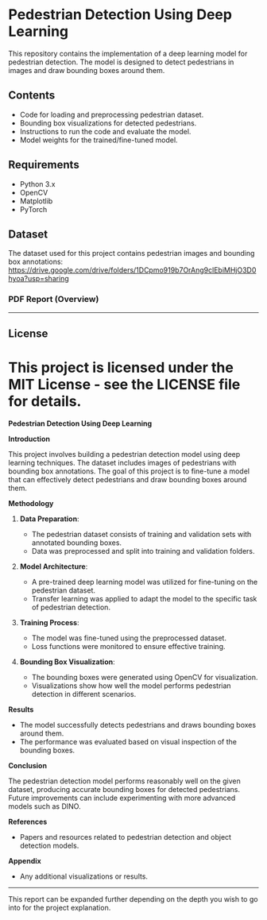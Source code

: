 # Pedestrian Detection Using Deep Learning

This repository contains the implementation of a deep learning model for pedestrian detection. The model is designed to detect pedestrians in images and draw bounding boxes around them. 

## Contents
- Code for loading and preprocessing pedestrian dataset.
- Bounding box visualizations for detected pedestrians.
- Instructions to run the code and evaluate the model.
- Model weights for the trained/fine-tuned model.

## Requirements

- Python 3.x
- OpenCV
- Matplotlib
- PyTorch

## Dataset

The dataset used for this project contains pedestrian images and bounding box annotations:
https://drive.google.com/drive/folders/1DCpmo919b7OrAng9clEbiMHjO3D0hyoa?usp=sharing


### PDF Report (Overview)

---

## License
# This project is licensed under the MIT License - see the LICENSE file for details.

**Pedestrian Detection Using Deep Learning**

**Introduction**

This project involves building a pedestrian detection model using deep learning techniques. The dataset includes images of pedestrians with bounding box annotations. The goal of this project is to fine-tune a model that can effectively detect pedestrians and draw bounding boxes around them.

**Methodology**

1. **Data Preparation**: 
   - The pedestrian dataset consists of training and validation sets with annotated bounding boxes.
   - Data was preprocessed and split into training and validation folders.

2. **Model Architecture**:
   - A pre-trained deep learning model was utilized for fine-tuning on the pedestrian dataset.
   - Transfer learning was applied to adapt the model to the specific task of pedestrian detection.

3. **Training Process**:
   - The model was fine-tuned using the preprocessed dataset.
   - Loss functions were monitored to ensure effective training.

4. **Bounding Box Visualization**:
   - The bounding boxes were generated using OpenCV for visualization.
   - Visualizations show how well the model performs pedestrian detection in different scenarios.

**Results**

- The model successfully detects pedestrians and draws bounding boxes around them.
- The performance was evaluated based on visual inspection of the bounding boxes.

**Conclusion**

The pedestrian detection model performs reasonably well on the given dataset, producing accurate bounding boxes for detected pedestrians. Future improvements can include experimenting with more advanced models such as DINO.

**References**

- Papers and resources related to pedestrian detection and object detection models.
  
**Appendix**

- Any additional visualizations or results.

---

This report can be expanded further depending on the depth you wish to go into for the project explanation.


